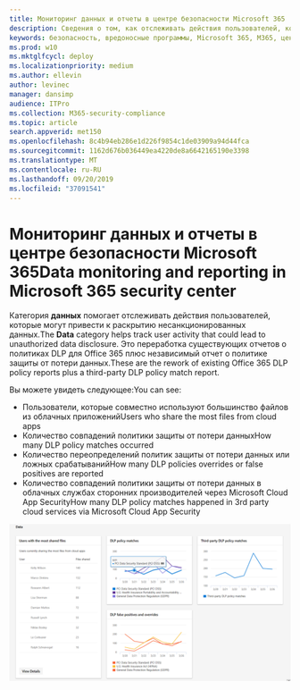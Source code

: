 ```yaml
---
title: Мониторинг данных и отчеты в центре безопасности Microsoft 365
description: Сведения о том, как отслеживать действия пользователей, которые могут привести к раскрытию несанкционированных данных.
keywords: безопасность, вредоносные программы, Microsoft 365, M365, центр безопасности, монитор, отчет, данные
ms.prod: w10
ms.mktglfcycl: deploy
ms.localizationpriority: medium
ms.author: ellevin
author: levinec
manager: dansimp
audience: ITPro
ms.collection: M365-security-compliance
ms.topic: article
search.appverid: met150
ms.openlocfilehash: 8c4b94eb286e1d226f9854c1de03909a94d44fca
ms.sourcegitcommit: 1162d676b036449ea4220de8a6642165190e3398
ms.translationtype: MT
ms.contentlocale: ru-RU
ms.lasthandoff: 09/20/2019
ms.locfileid: "37091541"
---
```

# <a name="data-monitoring-and-reporting-in-microsoft-365-security-center"></a><span data-ttu-id="ad8b1-104">Мониторинг данных и отчеты в центре безопасности Microsoft 365</span><span class="sxs-lookup"><span data-stu-id="ad8b1-104">Data monitoring and reporting in Microsoft 365 security center</span></span>

<span data-ttu-id="ad8b1-105">Категория **данных** помогает отслеживать действия пользователей, которые могут привести к раскрытию несанкционированных данных.</span><span class="sxs-lookup"><span data-stu-id="ad8b1-105">The **Data** category helps track user activity that could lead to unauthorized data disclosure.</span></span> <span data-ttu-id="ad8b1-106">Это переработка существующих отчетов о политиках DLP для Office 365 плюс независимый отчет о политике защиты от потери данных.</span><span class="sxs-lookup"><span data-stu-id="ad8b1-106">These are the rework of existing Office 365 DLP policy reports plus a third-party DLP policy match report.</span></span>

<span data-ttu-id="ad8b1-107">Вы можете увидеть следующее:</span><span class="sxs-lookup"><span data-stu-id="ad8b1-107">You can see:</span></span>

* <span data-ttu-id="ad8b1-108">Пользователи, которые совместно используют большинство файлов из облачных приложений</span><span class="sxs-lookup"><span data-stu-id="ad8b1-108">Users who share the most files from cloud apps</span></span>
* <span data-ttu-id="ad8b1-109">Количество совпадений политики защиты от потери данных</span><span class="sxs-lookup"><span data-stu-id="ad8b1-109">How many DLP policy matches occurred</span></span>
* <span data-ttu-id="ad8b1-110">Количество переопределений политик защиты от потери данных или ложных срабатываний</span><span class="sxs-lookup"><span data-stu-id="ad8b1-110">How many DLP policies overrides or false positives are reported</span></span>
* <span data-ttu-id="ad8b1-111">Количество совпадений политики защиты от потери данных в облачных службах сторонних производителей через Microsoft Cloud App Security</span><span class="sxs-lookup"><span data-stu-id="ad8b1-111">How many DLP policy matches happened in 3rd party cloud services via Microsoft Cloud App Security</span></span>

![Категория данных на странице "отчеты"](../media/security-docs/data.png)
